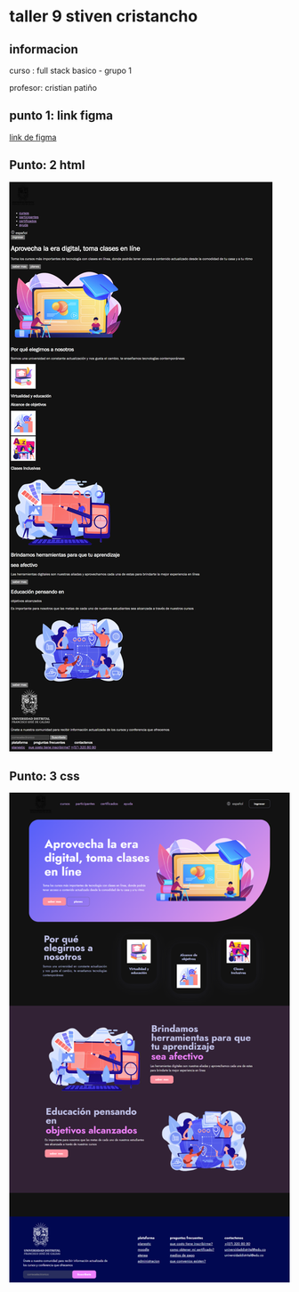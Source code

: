 <h1>taller 9 stiven cristancho</h1>

<h2>informacion </h2>
<p>curso : full stack basico - grupo 1 </p>
<p>profesor: cristian patiño </p>
<h2>punto 1: link figma</h2>
<a href="https://www.figma.com/file/hrY04JjKIthDB044MaswKP/stiven-cristancho---figmaecercise?type=design&node-id=0%3A1&t=jMOz21IpO3AGnzOi-1">link de figma</a> 
<h2>Punto: 2 html</h2>
<img src="./public/images/html.png" alt="html">
<h2>Punto: 3 css</h2>
<img src="./public/images/css.png" alt="css">